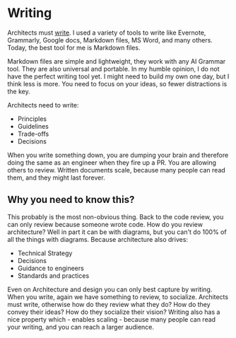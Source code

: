# Writing

Architects must [write](https://diego-pacheco.blogspot.com/2020/01/why-writing-matters.html). I used a variety of tools to write like Evernote, Grammarly, Google docs, Markdown files, MS Word, and many others. Today, the best tool for me is Markdown files.

Markdown files are simple and lightweight, they work with any AI Grammar tool. They are also universal and portable. In my humble opinion, I do not have the perfect writing tool yet. I might need to build my own one day, but I think less is more. You need to focus on your ideas, so fewer distractions is the key.

Architects need to write:
* Principles
* Guidelines
* Trade-offs
* Decisions

When you write something down, you are dumping your brain and therefore doing the same as an engineer when they fire up a PR. You are allowing others to review. Written documents scale, because many people can read them, and they might last forever. 

## Why you need to know this?

This probably is the most non-obvious thing. Back to the code review, you can only review because someone wrote code. How do you review architecture? Well in part it can be with diagrams, but you can't do 100% of all the things with diagrams. Because architecture also drives:
* Technical Strategy
* Decisions
* Guidance to engineers
* Standards and practices

Even on Architecture and design you can only best capture by writing. When you write, again we have something to review, to socialize. Architects must write, otherwise how do they review what they do? How do they convey their ideas? How do they socialize their vision? Writing also has a nice property which - enables scaling - because many people can read your writing, and you can reach a larger audience.
